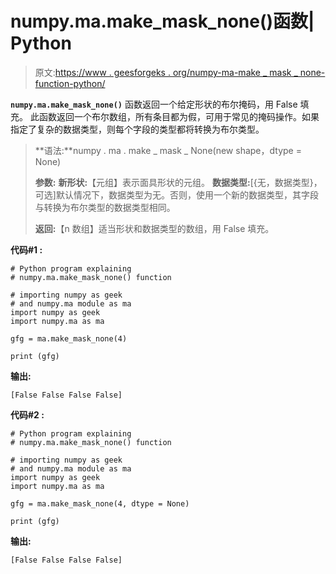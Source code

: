 # numpy.ma.make_mask_none()函数| Python

> 原文:[https://www . geesforgeks . org/numpy-ma-make _ mask _ none-function-python/](https://www.geeksforgeeks.org/numpy-ma-make_mask_none-function-python/)

**`numpy.ma.make_mask_none()`** 函数返回一个给定形状的布尔掩码，用 False 填充。
此函数返回一个布尔数组，所有条目都为假，可用于常见的掩码操作。如果指定了复杂的数据类型，则每个字段的类型都将转换为布尔类型。

> **语法:**numpy . ma . make _ mask _ None(new shape，dtype = None)
> 
> **参数:**
> **新形状:**【元组】表示面具形状的元组。
> **数据类型:**[{无，数据类型}，可选]默认情况下，数据类型为无。否则，使用一个新的数据类型，其字段与转换为布尔类型的数据类型相同。
> 
> **返回:**【n 数组】适当形状和数据类型的数组，用 False 填充。

**代码#1 :**

```
# Python program explaining
# numpy.ma.make_mask_none() function

# importing numpy as geek  
# and numpy.ma module as ma 
import numpy as geek 
import numpy.ma as ma 

gfg = ma.make_mask_none(4)

print (gfg)
```

**输出:**

```
[False False False False]

```

**代码#2 :**

```
# Python program explaining
# numpy.ma.make_mask_none() function

# importing numpy as geek  
# and numpy.ma module as ma 
import numpy as geek 
import numpy.ma as ma 

gfg = ma.make_mask_none(4, dtype = None)

print (gfg)
```

**输出:**

```
[False False False False]

```